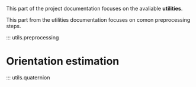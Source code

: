 This part of the project documentation focuses on
the avaliable **utilities**.

This part from the utilities documentation focuses on comon preprocessing steps.

::: utils.preprocessing

# Orientation estimation

::: utils.quaternion
